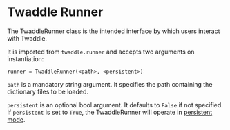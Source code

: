 # Twaddle Runner

The TwaddleRunner class is the intended interface by which users interact with Twaddle.

It is imported from `twaddle.runner` and accepts two arguments on instantiation:

`runner = TwaddleRunner(<path>, <persistent>)`

`path` is a mandatory string argument. It specifies the path containing the dictionary files
to be loaded.

`persistent` is an optional bool argument. It defaults to `False` if not specified. If 
`persistent` is set to `True`, the TwaddleRunner will operate in [persistent mode](persistent.md).

